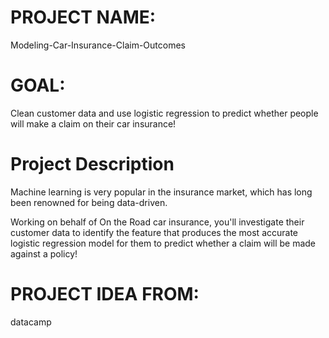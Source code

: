 # PROJECT NAME:
Modeling-Car-Insurance-Claim-Outcomes
# GOAL:
Clean customer data and use logistic regression to predict whether people will make a claim on their car insurance!
# Project Description

Machine learning is very popular in the insurance market, which has long been renowned for being data-driven.

Working on behalf of On the Road car insurance, you'll investigate their customer data to identify the feature that produces the most accurate logistic regression model for them to predict whether a claim will be made against a policy!
# PROJECT IDEA FROM:
datacamp
